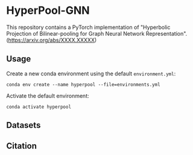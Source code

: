 # HyperPool-GNN

This repository contains a PyTorch implementation of "Hyperbolic Projection of Bilinear-pooling for
Graph Neural Network Representation".(https://arxiv.org/abs/XXXX.XXXXX)

## Usage
Create a new conda environment using the default `environment.yml`:
```
conda env create --name hyperpool --file=environments.yml
```
Activate the default environment:
```
conda activate hyperpool
```

## Datasets


## Citation
